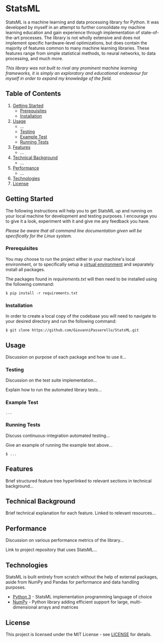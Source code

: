 # StatsML

StatsML is a machine learning and data processing library for Python. It was developed by myself in an attempt to further consolidate my machine learning education and gain experience through implementation of state-of-the-art processes. The library is not wholly extensive and does not implement specific hardware-level optimizations, but does contain the majority of features common to many machine learning libraries. These features range from simple statistical methods, to neural networks, to data processing, and much more.

*This library was not built to rival any prominent machine learning frameworks, it is simply an exploratory and educational endeavour for myself in order to expand my knowledge of the field.*

## Table of Contents

1. [Getting Started](#getting-started)
    * [Prerequisites](#prerequisites)
    * [Installation](#installation)
2. [Usage](#usage)
    * ...
    * [Testing](#testing)
    * [Example Test](#example-test)
    * [Running Tests](#running-tests)
3. [Features](#features)
    * ...
4. [Technical Background](#technical-background)
    * ...
5. [Performance](#performance)
    * ...
6. [Technologies](#technologies)
7. [License](#license)

## Getting Started

The following instructions will help you to get StatsML up and running on your local machine for development and testing purposes.
I encourage you to give it a look, experiment with it and give me any feedback you have. 

*Please be aware that all command line documentation given will be specifically for the Linux system.*

### Prerequisites

You may choose to run the project either in your machine's local environment, or to specifically setup a [virtual
environment](https://packaging.python.org/guides/installing-using-pip-and-virtual-environments/) and separately install all packages.


The packages found in *requirements.txt* will then need to be installed using the following command:

```
$ pip install -r requirements.txt 
```

### Installation

In order to create a local copy of the codebase you will need to navigate to your desired directory and run the following command:

```
$ git clone https://github.com/GiovanniPasserello/StatsML.git
```

## Usage

Discussion on purpose of each package and how to use it...

### Testing

Discussion on the test suite implementation...

Explain how to run the automated library tests...

### Example Test

```
...
```

### Running Tests

Discuss continuous-integration automated testing... 

Give an example of running the example test above...

```
$ ...
```

## Features

Brief structured feature tree hyperlinked to relevant sections in technical background...

## Technical Background

Brief technical explanation for each feature. Linked to relevant resources...

## Performance

Discussion on various performance metrics of the library... 

Link to project repository that uses StatsML...

## Technologies

StatsML is built entirely from scratch without the help of external packages, aside from NumPy and Pandas for performance and data handling purposes.

* [Python 3](https://docs.python.org/3/) - StatsML implementation programming language of choice
* [NumPy](https://numpy.org/) - Python library adding efficient support for large, multi-dimensional arrays and matrices

## License

This project is licensed under the MIT License - see [LICENSE](https://github.com/GiovanniPasserello/StatsML/blob/master/LICENSE) for details.

